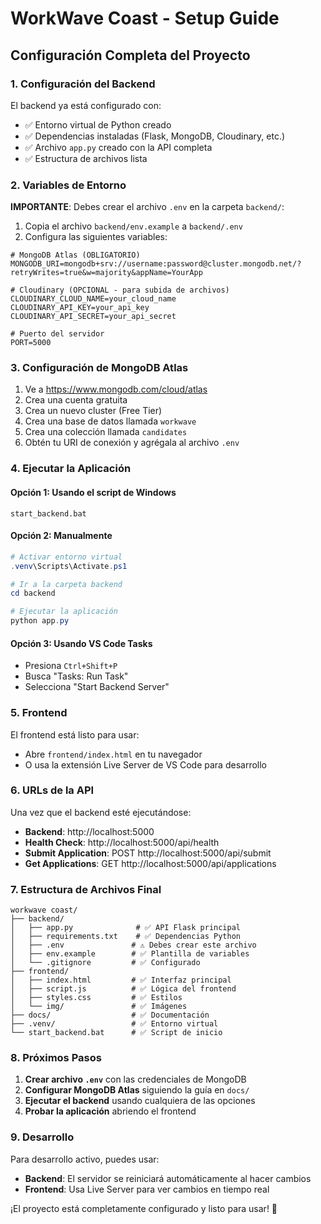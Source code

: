 # WorkWave Coast - Setup Guide

## Configuración Completa del Proyecto

### 1. Configuración del Backend

El backend ya está configurado con:
- ✅ Entorno virtual de Python creado
- ✅ Dependencias instaladas (Flask, MongoDB, Cloudinary, etc.)
- ✅ Archivo `app.py` creado con la API completa
- ✅ Estructura de archivos lista

### 2. Variables de Entorno

**IMPORTANTE**: Debes crear el archivo `.env` en la carpeta `backend/`:

1. Copia el archivo `backend/env.example` a `backend/.env`
2. Configura las siguientes variables:

```env
# MongoDB Atlas (OBLIGATORIO)
MONGODB_URI=mongodb+srv://username:password@cluster.mongodb.net/?retryWrites=true&w=majority&appName=YourApp

# Cloudinary (OPCIONAL - para subida de archivos)
CLOUDINARY_CLOUD_NAME=your_cloud_name
CLOUDINARY_API_KEY=your_api_key
CLOUDINARY_API_SECRET=your_api_secret

# Puerto del servidor
PORT=5000
```

### 3. Configuración de MongoDB Atlas

1. Ve a https://www.mongodb.com/cloud/atlas
2. Crea una cuenta gratuita
3. Crea un nuevo cluster (Free Tier)
4. Crea una base de datos llamada `workwave`
5. Crea una colección llamada `candidates`
6. Obtén tu URI de conexión y agrégala al archivo `.env`

### 4. Ejecutar la Aplicación

#### Opción 1: Usando el script de Windows
```batch
start_backend.bat
```

#### Opción 2: Manualmente
```powershell
# Activar entorno virtual
.venv\Scripts\Activate.ps1

# Ir a la carpeta backend
cd backend

# Ejecutar la aplicación
python app.py
```

#### Opción 3: Usando VS Code Tasks
- Presiona `Ctrl+Shift+P`
- Busca "Tasks: Run Task"
- Selecciona "Start Backend Server"

### 5. Frontend

El frontend está listo para usar:
- Abre `frontend/index.html` en tu navegador
- O usa la extensión Live Server de VS Code para desarrollo

### 6. URLs de la API

Una vez que el backend esté ejecutándose:

- **Backend**: http://localhost:5000
- **Health Check**: http://localhost:5000/api/health
- **Submit Application**: POST http://localhost:5000/api/submit
- **Get Applications**: GET http://localhost:5000/api/applications

### 7. Estructura de Archivos Final

```
workwave coast/
├── backend/
│   ├── app.py              # ✅ API Flask principal
│   ├── requirements.txt    # ✅ Dependencias Python
│   ├── .env               # ⚠️ Debes crear este archivo
│   ├── env.example        # ✅ Plantilla de variables
│   └── .gitignore         # ✅ Configurado
├── frontend/
│   ├── index.html         # ✅ Interfaz principal
│   ├── script.js          # ✅ Lógica del frontend
│   ├── styles.css         # ✅ Estilos
│   └── img/               # ✅ Imágenes
├── docs/                  # ✅ Documentación
├── .venv/                 # ✅ Entorno virtual
└── start_backend.bat      # ✅ Script de inicio
```

### 8. Próximos Pasos

1. **Crear archivo `.env`** con las credenciales de MongoDB
2. **Configurar MongoDB Atlas** siguiendo la guía en `docs/`
3. **Ejecutar el backend** usando cualquiera de las opciones
4. **Probar la aplicación** abriendo el frontend

### 9. Desarrollo

Para desarrollo activo, puedes usar:
- **Backend**: El servidor se reiniciará automáticamente al hacer cambios
- **Frontend**: Usa Live Server para ver cambios en tiempo real

¡El proyecto está completamente configurado y listo para usar! 🚀
